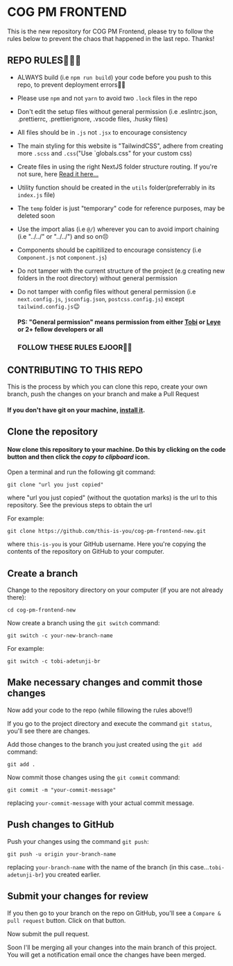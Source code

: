 # COG PM FRONTEND

This is the new repository for COG PM Frontend, please try to follow the rules below to prevent the chaos that happened in the last repo. Thanks!

## REPO RULES🚨🚨🚨

- ALWAYS build (i.e `npm run build`) your code before you push to this repo, to prevent deployment errors👍🏾
- Please use `npm` and not `yarn` to avoid two `.lock` files in the repo
- Don't edit the setup files without general permission (i.e .eslintrc.json, .prettierrc, .prettierignore, .vscode files, .husky files)
- All files should be in `.js` not `.jsx` to encourage consistency
- The main styling for this website is "TailwindCSS", adhere from creating more `.scss` and `.css`("Use `globals.css" for your custom css)
- Create files in using the right NextJS folder structure routing. If you're not sure, here [Read it here...](https://nextjs.org/docs/pages/building-your-application/routing)
- Utility function should be created in the `utils` folder(preferrably in its `index.js` file)
- The `temp` folder is just "temporary" code for reference purposes, may be deleted soon
- Use the import alias (i.e `@/`) wherever you can to avoid import chaining (i.e "../../" or "../../") and so on😣
- Components should be capitilized to encourage consistency (i.e `Component.js` not `component.js`)
- Do not tamper with the current structure of the project (e.g creating new folders in the root directory) without general permission
- Do not tamper with config files without general permission (i.e `next.config.js`, `jsconfig.json`, `postcss.config.js`) except `tailwind.config.js`😉

  #### PS: "General permission" means permission from either [Tobi](https://github.com/tobiadetunji5) or [Leye](https://github.com/usernameisleye) or 2+ fellow developers or all

  ### FOLLOW THESE RULES EJOOR🙏🏾

## CONTRIBUTING TO THIS REPO

This is the process by which you can clone this repo, create your own branch, push the changes on your branch and make a Pull Request

#### If you don't have git on your machine, [install it](https://docs.github.com/en/get-started/quickstart/set-up-git).

## Clone the repository

#### Now clone this repository to your machine. Do this by clicking on the code button and then click the _copy to clipboard_ icon.

Open a terminal and run the following git command:

```
git clone "url you just copied"
```

where "url you just copied" (without the quotation marks) is the url to this repository. See the previous steps to obtain the url

For example:

```
git clone https://github.com/this-is-you/cog-pm-frontend-new.git
```

where `this-is-you` is your GitHub username. Here you're copying the contents of the repository on GitHub to your computer.

## Create a branch

Change to the repository directory on your computer (if you are not already there):

```
cd cog-pm-frontend-new
```

Now create a branch using the `git switch` command:

```
git switch -c your-new-branch-name
```

For example:

```
git switch -c tobi-adetunji-br
```

## Make necessary changes and commit those changes

Now add your code to the repo (while fillowing the rules above!!)

If you go to the project directory and execute the command `git status`, you'll see there are changes.

Add those changes to the branch you just created using the `git add` command:

```
git add .
```

Now commit those changes using the `git commit` command:

```
git commit -m "your-commit-message"
```

replacing `your-commit-message` with your actual commit message.

## Push changes to GitHub

Push your changes using the command `git push`:

```
git push -u origin your-branch-name
```

replacing `your-branch-name` with the name of the branch (in this case...`tobi-adetunji-br`) you created earlier.

## Submit your changes for review

If you then go to your branch on the repo on GitHub, you'll see a `Compare & pull request` button. Click on that button.

Now submit the pull request.

Soon I'll be merging all your changes into the main branch of this project. You will get a notification email once the changes have been merged.
